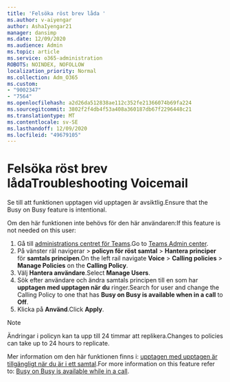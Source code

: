 ```yaml
---
title: 'Felsöka röst brev låda '
ms.author: v-aiyengar
author: AshaIyengar21
manager: dansimp
ms.date: 12/09/2020
ms.audience: Admin
ms.topic: article
ms.service: o365-administration
ROBOTS: NOINDEX, NOFOLLOW
localization_priority: Normal
ms.collection: Adm_O365
ms.custom:
- "9002347"
- "7564"
ms.openlocfilehash: a2d26da512838ae112c352fe21366074b69fa224
ms.sourcegitcommit: 3802f2f4db4f53a408a360187db67f2296448c21
ms.translationtype: MT
ms.contentlocale: sv-SE
ms.lasthandoff: 12/09/2020
ms.locfileid: "49679105"
---
```

# <a name="troubleshooting-voicemail"></a><span data-ttu-id="2decd-102">Felsöka röst brev låda</span><span class="sxs-lookup"><span data-stu-id="2decd-102">Troubleshooting Voicemail</span></span>

<span data-ttu-id="2decd-103">Se till att funktionen upptagen vid upptagen är avsiktlig.</span><span class="sxs-lookup"><span data-stu-id="2decd-103">Ensure that the Busy on Busy feature is intentional.</span></span>

<span data-ttu-id="2decd-104">Om den här funktionen inte behövs för den här användaren:</span><span class="sxs-lookup"><span data-stu-id="2decd-104">If this feature is not needed on this user:</span></span>

1. <span data-ttu-id="2decd-105">Gå till [administrations centret för Teams](https://admin.teams.microsoft.com/policies/calling).</span><span class="sxs-lookup"><span data-stu-id="2decd-105">Go to [Teams Admin center](https://admin.teams.microsoft.com/policies/calling).</span></span>
1. <span data-ttu-id="2decd-106">På vänster räl navigerar   >  **policyn för röst samtal**  >  **Hantera principer** för **samtals principen**.</span><span class="sxs-lookup"><span data-stu-id="2decd-106">On the left rail navigate **Voice** > **Calling policies** > **Manage Policies** on the **Calling Policy**.</span></span>
1. <span data-ttu-id="2decd-107">Välj **Hantera användare**.</span><span class="sxs-lookup"><span data-stu-id="2decd-107">Select **Manage Users**.</span></span>
1. <span data-ttu-id="2decd-108">Sök efter användare och ändra samtals principen till en som har **upptagen med upptagen när** **du** ringer.</span><span class="sxs-lookup"><span data-stu-id="2decd-108">Search for user and change the Calling Policy to one that has **Busy on Busy is available when in a call** to **Off**.</span></span>
1. <span data-ttu-id="2decd-109">Klicka på **Använd**.</span><span class="sxs-lookup"><span data-stu-id="2decd-109">Click **Apply**.</span></span>
> [!NOTE]
> <span data-ttu-id="2decd-110">Ändringar i policyn kan ta upp till 24 timmar att replikera.</span><span class="sxs-lookup"><span data-stu-id="2decd-110">Changes to policies can take up to 24 hours to replicate.</span></span>

<span data-ttu-id="2decd-111">Mer information om den här funktionen finns i: [upptagen med upptagen är tillgängligt när du är i ett samtal](https://docs.microsoft.com/microsoftteams/teams-calling-policy#busy-on-busy-is-available-while-in-a-call).</span><span class="sxs-lookup"><span data-stu-id="2decd-111">For more information on this feature refer to: [Busy on Busy is available while in a call](https://docs.microsoft.com/microsoftteams/teams-calling-policy#busy-on-busy-is-available-while-in-a-call).</span></span>
